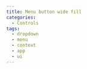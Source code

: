 ```yaml
---
title: Menu button wide fill
categories:
  - Controls
tags:
  - dropdown
  - menu
  - context
  - app
  - ui
---
```

